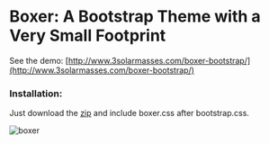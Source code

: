 Boxer: A Bootstrap Theme with a Very Small Footprint
=========

See the demo: [http://www.3solarmasses.com/boxer-bootstrap/](http://www.3solarmasses.com/boxer-bootstrap/)

### Installation: 

Just download the [zip](https://github.com/damian-sowers/boxer-bootstrap/zipball/master) and include boxer.css after bootstrap.css.

![boxer](https://github.com/damian-sowers/boxer-bootstrap/raw/master/img/boxer.png)
